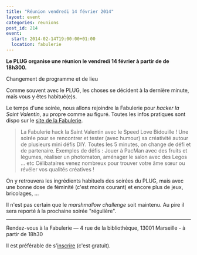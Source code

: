 ```yaml
---
title: "Réunion vendredi 14 février 2014"
layout: event
categories: reunions
post_id: 214
event:
  start: 2014-02-14T19:00:00+01:00
  location: fabulerie
---
```


**Le PLUG organise une réunion le vendredi 14 février à partir de de 18h300.**

<span class="warning">Changement de programme et de lieu</span>

Comme souvent avec le PLUG, les choses se décident à la dernière minute, mais vous y êtes habitué(e)s.

Le temps d'une soirée, nous allons rejoindre la Fabulerie pour _hacker la Saint Valentin_, au propre comme au figuré.
Toutes les infos pratiques sont dispo sur le [site de la Fabulerie](http://lafabulerie.com/evenement/speed-love-bidouille/).

> La Fabulerie hack la Saint Valentin avec le Speed Love Bidouille ! Une soirée pour se rencontrer et tester (avec humour) sa créativité autour de plusieurs mini défis DIY.
> Toutes les 5 minutes, on change de défi et de partenaire.
> Exemples de défis : Jouer à PacMan avec des fruits et légumes, réaliser un photomaton, aménager le salon avec des Legos … etc
> Célibataires venez nombreux pour trouver votre âme sœur ou révéler vos qualités créatives !

On y retrouvera les ingrédients habituels des soirées du PLUG, mais avec une bonne dose de féminité (c'est moins courant) et encore plus de jeux, bricolages, …

Il n'est pas certain que le _marshmallow challenge_ soit maintenu. Au pire il sera reporté à la prochaine soirée "régulière".

----

Rendez-vous à la Fabulerie — 4 rue de la bibliothèque, 13001 Marseille - à partir de 18h30

Il est préférable de s'[inscrire](http://lafabulerie.com/evenement/speed-love-bidouille/) (c'est gratuit).